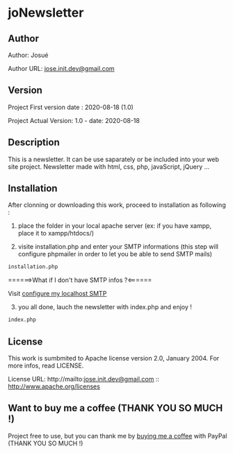 # joNewsletter
## Author
Author: Josué

Author URL: jose.init.dev@gmail.com

## Version
Project First version date : 2020-08-18 (1.0)

Project Actual Version: 1.0  -  date: 2020-08-18

## Description
This is a newsletter. It can be use saparately or be included into your web site project.
Newsletter made with html, css, php, javaScript, jQuery ...

## Installation
After clonning or downloading this work, proceed to installation as following :


1. place the folder in your local apache server (ex: if you have xampp, place it to xampp/htdocs/)

2. visite installation.php and enter your SMTP informations (this step will configure phpmailer in order to let you be able to send SMTP mails)
```bash
installation.php
```

 ======>What if I don't have SMTP infos ?<======

Visit [configure my localhost SMTP](https://meetanshi.com/blog/send-mail-from-localhost-xampp-using-gmail/)

3. you all done, lauch the newsletter with index.php and enjoy !
```bash
index.php
```

## License
This work is sumbmited to Apache license version 2.0, January 2004. For more infos, read LICENSE.

License URL: http://mailto:jose.init.dev@gmail.com :: http://www.apache.org/licenses

## Want to buy me a coffee (THANK YOU SO MUCH !)
Project free to use, but you can thank me by [buying me a coffee](joseyao225@gmail.com) with PayPal (THANK YOU SO MUCH !)
